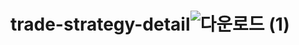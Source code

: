 # trade-strategy-detail![다운로드 (1)](https://github.com/user-attachments/assets/563a6b14-eae9-4c27-9b4b-904b0250d680)
